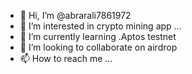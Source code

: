 - 👋 Hi, I’m @abrarali7861972
- 👀 I’m interested in crypto mining app  ...
- 🌱 I’m currently learning .Aptos testnet
- 💞️ I’m looking to collaborate on airdrop
- 📫 How to reach me ...

<!---
abrarali7861972/abrarali7861972 is a ✨ special ✨ repository because its `README.md` (this file) appears on your GitHub profile.
You can click the Preview link to take a look at your changes.
--->
